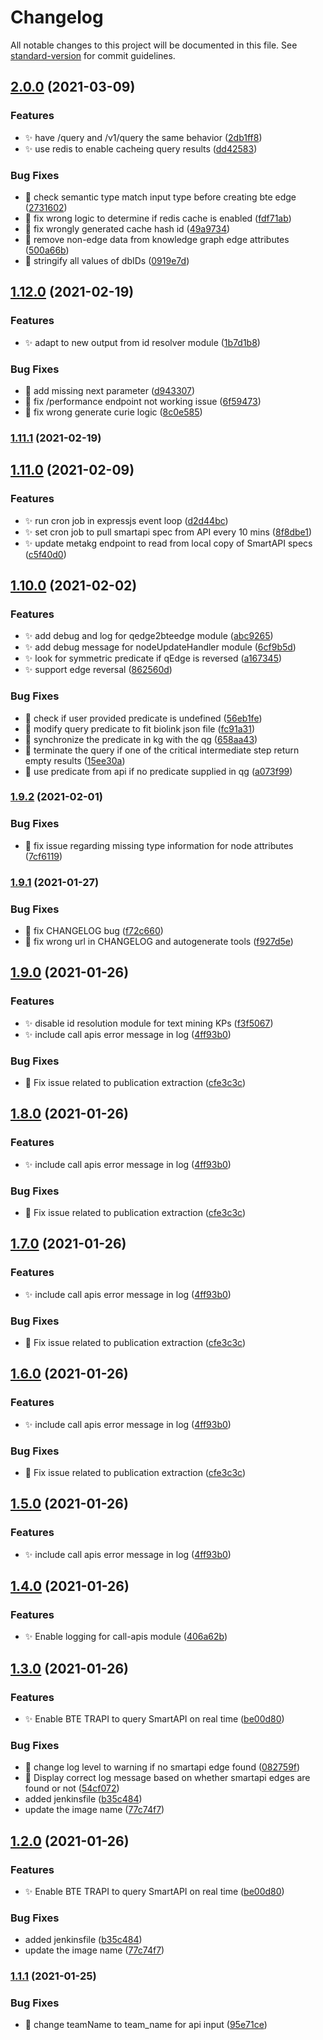 # Changelog

All notable changes to this project will be documented in this file. See [standard-version](https://github.com/conventional-changelog/standard-version) for commit guidelines.

## [2.0.0](https://github.com/biothings/BioThings_Explorer_TRAPI/compare/v1.12.0...v2.0.0) (2021-03-09)


### Features

* :sparkles: have /query and /v1/query the same behavior ([2db1ff8](https://github.com/biothings/BioThings_Explorer_TRAPI/commits/2db1ff8bd40de94b8d99935e58a711f42441cdf7))
* :sparkles: use redis to enable cacheing query results ([dd42583](https://github.com/biothings/BioThings_Explorer_TRAPI/commits/dd42583b4a458d29a57007872779f33e6034b27b))


### Bug Fixes

* :bug: check semantic type match input type before creating bte edge ([2731602](https://github.com/biothings/BioThings_Explorer_TRAPI/commits/2731602e8f033b71f033a7e98ff7d269fd4c6d34))
* :bug: fix wrong logic to determine if redis cache is enabled ([fdf71ab](https://github.com/biothings/BioThings_Explorer_TRAPI/commits/fdf71ab29b35de00f24428763c7514ad2b4c874a))
* :bug: fix wrongly generated cache hash id ([49a9734](https://github.com/biothings/BioThings_Explorer_TRAPI/commits/49a97348ad3d34b3becc358be01d45cef3c62e33))
* :bug: remove non-edge data from knowledge graph edge attributes ([500a66b](https://github.com/biothings/BioThings_Explorer_TRAPI/commits/500a66bd948ca9cb59a64c04f5114fdfb5b90ceb))
* :bug: stringify all values of dbIDs ([0919e7d](https://github.com/biothings/BioThings_Explorer_TRAPI/commits/0919e7d45f5aa8c4dbe93bc62121d96b6e650a63))

## [1.12.0](https://github.com/biothings/BioThings_Explorer_TRAPI/compare/v1.11.0...v1.12.0) (2021-02-19)


### Features

* :sparkles: adapt to new output from id resolver module ([1b7d1b8](https://github.com/biothings/BioThings_Explorer_TRAPI/commits/1b7d1b8519b2990b0f7b6b42e1115aa97e22015e))


### Bug Fixes

* :bug: add missing next parameter ([d943307](https://github.com/biothings/BioThings_Explorer_TRAPI/commits/d9433077038a72392f3e93f6a75f8d64e96d76be))
* :bug: fix /performance endpoint not working issue ([6f59473](https://github.com/biothings/BioThings_Explorer_TRAPI/commits/6f59473c3155e3b19727cc26aab6babe6b8ea821))
* :bug: fix wrong generate curie logic ([8c0e585](https://github.com/biothings/BioThings_Explorer_TRAPI/commits/8c0e585a8706d5cd0dfcdeb35ef29f0b043bb1cc))

### [1.11.1](https://github.com/biothings/BioThings_Explorer_TRAPI/compare/v1.11.0...v1.11.1) (2021-02-19)

## [1.11.0](https://github.com/biothings/BioThings_Explorer_TRAPI/compare/v1.10.0...v1.11.0) (2021-02-09)


### Features

* :sparkles: run cron job in expressjs event loop ([d2d44bc](https://github.com/biothings/BioThings_Explorer_TRAPI/commits/d2d44bc584583947d6cfad796e13cf7e55ff0588))
* :sparkles: set cron job to pull smartapi spec from API every 10 mins ([8f8dbe1](https://github.com/biothings/BioThings_Explorer_TRAPI/commits/8f8dbe1c1ede0e492ac75157be6c0aa501b14382))
* :sparkles: update metakg endpoint to read from local copy of SmartAPI specs ([c5f40d0](https://github.com/biothings/BioThings_Explorer_TRAPI/commits/c5f40d0dfb9966812acfd46356c394cb82fb9b20))

## [1.10.0](https://github.com/biothings/BioThings_Explorer_TRAPI/compare/v1.9.2...v1.10.0) (2021-02-02)


### Features

* :sparkles: add debug and log for qedge2bteedge module ([abc9265](https://github.com/biothings/BioThings_Explorer_TRAPI/commits/abc92651f9869a566d0e092dcaec1ecf10361060))
* :sparkles: add debug message for nodeUpdateHandler module ([6cf9b5d](https://github.com/biothings/BioThings_Explorer_TRAPI/commits/6cf9b5dc9b75f0845acd49236f9021bb852679c2))
* :sparkles: look for symmetric predicate if qEdge is reversed ([a167345](https://github.com/biothings/BioThings_Explorer_TRAPI/commits/a1673454c396b196c1d6970a65fe67468802e057))
* :sparkles: support edge reversal ([862560d](https://github.com/biothings/BioThings_Explorer_TRAPI/commits/862560daa9da0005dd85fdd5612e72ce5364e0f4))


### Bug Fixes

* :bug: check if user provided predicate is undefined ([56eb1fe](https://github.com/biothings/BioThings_Explorer_TRAPI/commits/56eb1feed819ea4c682c7700602796a663f85ff0))
* :bug: modify query predicate to fit biolink json file ([fc91a31](https://github.com/biothings/BioThings_Explorer_TRAPI/commits/fc91a318c7e218bcf2e37351e3f1921ab970a0cc))
* :bug: synchronize the predicate in kg with the qg ([658aa43](https://github.com/biothings/BioThings_Explorer_TRAPI/commits/658aa434b0efa035cbd79053cbe76a36be132b21))
* :bug: terminate the query if one of the critical intermediate step return empty results ([15ee30a](https://github.com/biothings/BioThings_Explorer_TRAPI/commits/15ee30aef234ebe20ca45372fe5d349ee88a2ed0))
* :bug: use predicate from api if no predicate supplied in qg ([a073f99](https://github.com/biothings/BioThings_Explorer_TRAPI/commits/a073f9959c8a3c2f7fdda8fe0c83768d125e943f))

### [1.9.2](https://github.com/biothings/BioThings_Explorer_TRAPI/compare/v1.9.1...v1.9.2) (2021-02-01)


### Bug Fixes

* :bug: fix issue regarding missing type information for node attributes ([7cf6119](https://github.com/biothings/BioThings_Explorer_TRAPI/commits/7cf61195a7e0dac0f6615e2e7f97defbba365e57))

### [1.9.1](https://github.com/biothings/BioThings_Explorer_TRAPI/compare/v1.9.0...v1.9.1) (2021-01-27)


### Bug Fixes

* :bug: fix CHANGELOG bug ([f72c660](https://github.com/biothings/BioThings_Explorer_TRAPI/commits/f72c660e7afd6fdeec8f4092478b1683b9bdfcb2))
* :bug: fix wrong url in CHANGELOG and autogenerate tools ([f927d5e](https://github.com/biothings/BioThings_Explorer_TRAPI/commits/f927d5ea3a73b24951c9a195d5522d7965e00e19))

## [1.9.0](https://github.com/biothings/BioThings_Explorer_TRAPI/compare/v1.4.0...v1.9.0) (2021-01-26)


### Features

* :sparkles: disable id resolution module for text mining KPs ([f3f5067](https://github.com/biothings/BioThings_Explorer_TRAPI/commits/f3f506759c54386fc8394d27b3240a7327b2317b))
* :sparkles: include call apis error message in log ([4ff93b0](https://github.com/biothings/BioThings_Explorer_TRAPI/commits/4ff93b0362b31c06927e489bfd8a442b015d4bd3))


### Bug Fixes

* :bug: Fix issue related to publication extraction ([cfe3c3c](https://github.com/biothings/BioThings_Explorer_TRAPI/commits/cfe3c3c0366eef8962dccd8b810b0ec6abf5b067))

## [1.8.0](https://github.com/biothings/BioThings_Explorer_TRAPI/compare/v1.4.0...v1.8.0) (2021-01-26)



### Features

* :sparkles: include call apis error message in log ([4ff93b0](https://github.com/biothings/BioThings_Explorer_TRAPI/commits/4ff93b0362b31c06927e489bfd8a442b015d4bd3))


### Bug Fixes

* :bug: Fix issue related to publication extraction ([cfe3c3c](https://github.com/biothings/BioThings_Explorer_TRAPI/commits/cfe3c3c0366eef8962dccd8b810b0ec6abf5b067))

## [1.7.0](https://github.com/biothings/BioThings_Explorer_TRAPI/compare/v1.4.0...v1.7.0) (2021-01-26)


### Features

* :sparkles: include call apis error message in log ([4ff93b0](https://github.com/biothings/BioThings_Explorer_TRAPI/commits/4ff93b0362b31c06927e489bfd8a442b015d4bd3))


### Bug Fixes

* :bug: Fix issue related to publication extraction ([cfe3c3c](https://github.com/biothings/BioThings_Explorer_TRAPI/commits/cfe3c3c0366eef8962dccd8b810b0ec6abf5b067))

## [1.6.0](https://github.com/biothings/BioThings_Explorer_TRAPI/compare/v1.4.0...v1.6.0) (2021-01-26)


### Features

* :sparkles: include call apis error message in log ([4ff93b0](https://github.com/biothings/BioThings_Explorer_TRAPI/commits/4ff93b0362b31c06927e489bfd8a442b015d4bd3))


### Bug Fixes

* :bug: Fix issue related to publication extraction ([cfe3c3c](https://github.com/biothings/BioThings_Explorer_TRAPI/commits/cfe3c3c0366eef8962dccd8b810b0ec6abf5b067))

## [1.5.0](https://github.com/biothings/BioThings_Explorer_TRAPI/compare/v1.4.0...v1.5.0) (2021-01-26)


### Features

* :sparkles: include call apis error message in log ([4ff93b0](https://github.com/biothings/BioThings_Explorer_TRAPI/commits/4ff93b0362b31c06927e489bfd8a442b015d4bd3))

## [1.4.0](https://github.com/biothings/BioThings_Explorer_TRAPI/compare/v1.3.0...v1.4.0) (2021-01-26)


### Features

* :sparkles: Enable logging for call-apis module ([406a62b](https://github.com/biothings/BioThings_Explorer_TRAPI/commits/406a62b64e3cd0e1d961782f27e39485b90ded25))

## [1.3.0](https://github.com/biothings/BioThings_Explorer_TRAPI/compare/v1.1.1...v1.3.0) (2021-01-26)


### Features

* :sparkles: Enable BTE TRAPI to query SmartAPI on real time ([be00d80](https://github.com/biothings/BioThings_Explorer_TRAPI/commits/be00d804af9a93d1f84f4cbb968160c62fd3fbd2))


### Bug Fixes

* :bug: change log level to warning if no smartapi edge found ([082759f](https://github.com/biothings/BioThings_Explorer_TRAPI/commits/082759f0c5abc51e3a3b8f2700a82f2c4a86e60c))
* :bug: Display correct log message based on whether smartapi edges are found or not ([54cf072](https://github.com/biothings/BioThings_Explorer_TRAPI/commits/54cf0722076201bfeb617749986e478e552597b0))
* added jenkinsfile ([b35c484](https://github.com/biothings/BioThings_Explorer_TRAPI/commits/b35c48408872c4686120715daa3f7f4e146a72cc))
* update the image name ([77c74f7](https://github.com/biothings/BioThings_Explorer_TRAPI/commits/77c74f72e0d8505b26b7b95eb8ddb03bb19a9fbe))

## [1.2.0](https://github.com/biothings/BioThings_Explorer_TRAPI/compare/v1.1.1...v1.2.0) (2021-01-26)


### Features

* :sparkles: Enable BTE TRAPI to query SmartAPI on real time ([be00d80](https://github.com/biothings/BioThings_Explorer_TRAPI/commits/be00d804af9a93d1f84f4cbb968160c62fd3fbd2))


### Bug Fixes

* added jenkinsfile ([b35c484](https://github.com/biothings/BioThings_Explorer_TRAPI/commits/b35c48408872c4686120715daa3f7f4e146a72cc))
* update the image name ([77c74f7](https://github.com/biothings/BioThings_Explorer_TRAPI/commits/77c74f72e0d8505b26b7b95eb8ddb03bb19a9fbe))

### [1.1.1](https://github.com/biothings/BioThings_Explorer_TRAPI/compare/v3.6.11...v1.1.1) (2021-01-25)


### Bug Fixes

* :bug: change teamName to team_name for api input ([95e71ce](https://github.com/biothings/BioThings_Explorer_TRAPI/commits/95e71cef9f66c34a995dad8a57ffd249dde31971))
